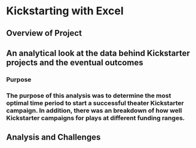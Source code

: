 # Kickstarting with Excel

## Overview of Project
## An analytical look at the data behind Kickstarter projects and the eventual outcomes

### Purpose
### The purpose of this analysis was to determine the most optimal time period to start a successful theater Kickstarter campaign. In addition, there was an breakdown of how well Kickstarter campaigns for plays at different funding ranges.    

## Analysis and Challenges
